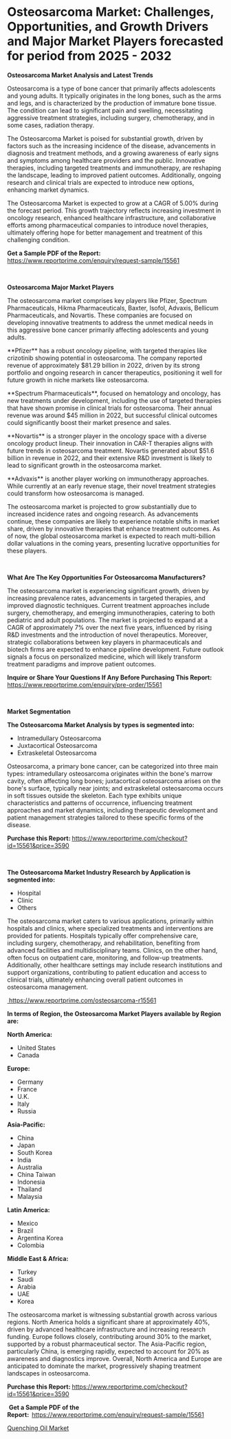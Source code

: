 <p><h1>Osteosarcoma Market: Challenges, Opportunities, and Growth Drivers and Major Market Players forecasted for period from 2025 - 2032</h1></p><p><strong>Osteosarcoma Market Analysis and Latest Trends</strong></p>
<p><p>Osteosarcoma is a type of bone cancer that primarily affects adolescents and young adults. It typically originates in the long bones, such as the arms and legs, and is characterized by the production of immature bone tissue. The condition can lead to significant pain and swelling, necessitating aggressive treatment strategies, including surgery, chemotherapy, and in some cases, radiation therapy.</p><p>The Osteosarcoma Market is poised for substantial growth, driven by factors such as the increasing incidence of the disease, advancements in diagnosis and treatment methods, and a growing awareness of early signs and symptoms among healthcare providers and the public. Innovative therapies, including targeted treatments and immunotherapy, are reshaping the landscape, leading to improved patient outcomes. Additionally, ongoing research and clinical trials are expected to introduce new options, enhancing market dynamics.</p><p>The Osteosarcoma Market is expected to grow at a CAGR of 5.00% during the forecast period. This growth trajectory reflects increasing investment in oncology research, enhanced healthcare infrastructure, and collaborative efforts among pharmaceutical companies to introduce novel therapies, ultimately offering hope for better management and treatment of this challenging condition.</p></p>
<p><strong>Get a Sample PDF of the Report:&nbsp;</strong> <a href="https://www.reportprime.com/enquiry/request-sample/15561?utm_campaign=2179&utm_medium=2&utm_source=Github&utm_content=ia&utm_term=20032025&utm_id=osteosarcoma">https://www.reportprime.com/enquiry/request-sample/15561</a></p>
<p>&nbsp;</p>
<p><strong>Osteosarcoma Major Market Players</strong></p>
<p><p>The osteosarcoma market comprises key players like Pfizer, Spectrum Pharmaceuticals, Hikma Pharmaceuticals, Baxter, Isofol, Advaxis, Bellicum Pharmaceuticals, and Novartis. These companies are focused on developing innovative treatments to address the unmet medical needs in this aggressive bone cancer primarily affecting adolescents and young adults.</p><p>**Pfizer** has a robust oncology pipeline, with targeted therapies like crizotinib showing potential in osteosarcoma. The company reported revenue of approximately $81.29 billion in 2022, driven by its strong portfolio and ongoing research in cancer therapeutics, positioning it well for future growth in niche markets like osteosarcoma.</p><p>**Spectrum Pharmaceuticals**, focused on hematology and oncology, has new treatments under development, including the use of targeted therapies that have shown promise in clinical trials for osteosarcoma. Their annual revenue was around $45 million in 2022, but successful clinical outcomes could significantly boost their market presence and sales.</p><p>**Novartis** is a stronger player in the oncology space with a diverse oncology product lineup. Their innovation in CAR-T therapies aligns with future trends in osteosarcoma treatment. Novartis generated about $51.6 billion in revenue in 2022, and their extensive R&D investment is likely to lead to significant growth in the osteosarcoma market.</p><p>**Advaxis** is another player working on immunotherapy approaches. While currently at an early revenue stage, their novel treatment strategies could transform how osteosarcoma is managed.</p><p>The osteosarcoma market is projected to grow substantially due to increased incidence rates and ongoing research. As advancements continue, these companies are likely to experience notable shifts in market share, driven by innovative therapies that enhance treatment outcomes. As of now, the global osteosarcoma market is expected to reach multi-billion dollar valuations in the coming years, presenting lucrative opportunities for these players.</p></p>
<p>&nbsp;</p>
<p><strong>What Are The Key Opportunities For Osteosarcoma Manufacturers?</strong></p>
<p><p>The osteosarcoma market is experiencing significant growth, driven by increasing prevalence rates, advancements in targeted therapies, and improved diagnostic techniques. Current treatment approaches include surgery, chemotherapy, and emerging immunotherapies, catering to both pediatric and adult populations. The market is projected to expand at a CAGR of approximately 7% over the next five years, influenced by rising R&D investments and the introduction of novel therapeutics. Moreover, strategic collaborations between key players in pharmaceuticals and biotech firms are expected to enhance pipeline development. Future outlook signals a focus on personalized medicine, which will likely transform treatment paradigms and improve patient outcomes.</p></p>
<p><strong>Inquire or Share Your Questions If Any Before Purchasing This Report:</strong> <a href="https://www.reportprime.com/enquiry/pre-order/15561?utm_campaign=2179&utm_medium=2&utm_source=Github&utm_content=ia&utm_term=20032025&utm_id=osteosarcoma">https://www.reportprime.com/enquiry/pre-order/15561</a></p>
<p>&nbsp;</p>
<p><strong>Market Segmentation</strong></p>
<p><strong>The Osteosarcoma Market Analysis by types is segmented into:</strong></p>
<p><ul><li>Intramedullary Osteosarcoma</li><li>Juxtacortical Osteosarcoma</li><li>Extraskeletal Osteosarcoma</li></ul></p>
<p><p>Osteosarcoma, a primary bone cancer, can be categorized into three main types: intramedullary osteosarcoma originates within the bone's marrow cavity, often affecting long bones; juxtacortical osteosarcoma arises on the bone's surface, typically near joints; and extraskeletal osteosarcoma occurs in soft tissues outside the skeleton. Each type exhibits unique characteristics and patterns of occurrence, influencing treatment approaches and market dynamics, including therapeutic development and patient management strategies tailored to these specific forms of the disease.</p></p>
<p><strong>Purchase this Report:&nbsp;</strong><a href="https://www.reportprime.com/checkout?id=15561&price=3590&utm_campaign=2179&utm_medium=2&utm_source=Github&utm_content=ia&utm_term=20032025&utm_id=osteosarcoma">https://www.reportprime.com/checkout?id=15561&price=3590</a></p>
<p>&nbsp;</p>
<p><strong>The Osteosarcoma Market Industry Research by Application is segmented into:</strong></p>
<p><ul><li>Hospital</li><li>Clinic</li><li>Others</li></ul></p>
<p><p>The osteosarcoma market caters to various applications, primarily within hospitals and clinics, where specialized treatments and interventions are provided for patients. Hospitals typically offer comprehensive care, including surgery, chemotherapy, and rehabilitation, benefiting from advanced facilities and multidisciplinary teams. Clinics, on the other hand, often focus on outpatient care, monitoring, and follow-up treatments. Additionally, other healthcare settings may include research institutions and support organizations, contributing to patient education and access to clinical trials, ultimately enhancing overall patient outcomes in osteosarcoma management.</p></p>
<p><a href="https://www.reportprime.com/osteosarcoma-r15561?utm_campaign=2179&utm_medium=2&utm_source=Github&utm_content=ia&utm_term=20032025&utm_id=osteosarcoma">&nbsp;https://www.reportprime.com/osteosarcoma-r15561</a></p>
<p><strong>In terms of Region, the Osteosarcoma Market Players available by Region are:</strong></p>
<p>
    <p> <strong> North America: </strong>
        <ul>
            <li>United States</li>
            <li>Canada</li>
        </ul>
        </p> 
    <p> <strong> Europe: </strong>
        <ul>
            <li>Germany</li>
            <li>France</li>
            <li>U.K.</li>
            <li>Italy</li>
            <li>Russia</li>
        </ul>
        </p> 
    <p> <strong> Asia-Pacific: </strong>
        <ul>
            <li>China</li>
            <li>Japan</li>
            <li>South Korea</li>
            <li>India</li>
            <li>Australia</li>
            <li>China Taiwan</li>
            <li>Indonesia</li>
            <li>Thailand</li>
            <li>Malaysia</li>
        </ul>
        </p> 
    <p> <strong> Latin America: </strong>
        <ul>
            <li>Mexico</li>
            <li>Brazil</li>
            <li>Argentina Korea</li>
            <li>Colombia</li>
        </ul>
        </p> 
    <p> <strong> Middle East & Africa: </strong>
        <ul>
            <li>Turkey</li>
            <li>Saudi</li>
            <li>Arabia</li>
            <li>UAE</li>
            <li>Korea</li>
        </ul>
    </p>
    </p>
<p><p>The osteosarcoma market is witnessing substantial growth across various regions. North America holds a significant share at approximately 40%, driven by advanced healthcare infrastructure and increasing research funding. Europe follows closely, contributing around 30% to the market, supported by a robust pharmaceutical sector. The Asia-Pacific region, particularly China, is emerging rapidly, expected to account for 20% as awareness and diagnostics improve. Overall, North America and Europe are anticipated to dominate the market, progressively shaping treatment landscapes in osteosarcoma.</p></p>
<p><strong>Purchase this Report: </strong><a href="https://www.reportprime.com/checkout?id=15561&price=3590&utm_campaign=2179&utm_medium=2&utm_source=Github&utm_content=ia&utm_term=20032025&utm_id=osteosarcoma">https://www.reportprime.com/checkout?id=15561&price=3590</a></p>
<p>&nbsp;<strong>Get a Sample PDF of the Report:&nbsp;&nbsp;</strong><a href="https://www.reportprime.com/enquiry/request-sample/15561?utm_campaign=2179&utm_medium=2&utm_source=Github&utm_content=ia&utm_term=20032025&utm_id=osteosarcoma">https://www.reportprime.com/enquiry/request-sample/15561</a></p>
<p><strong></strong></p>
<p><p><a href="https://github.com/rocicbenton/Market-Research-Report-List-1/blob/main/quenching-oil-market.md?utm_campaign=2179&utm_medium=2&utm_source=Github&utm_content=ia&utm_term=20032025&utm_id=osteosarcoma">Quenching Oil Market</a></p></p>